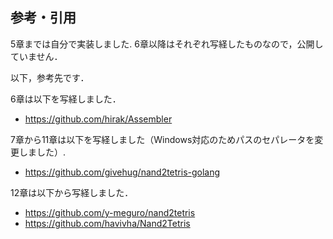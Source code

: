 ## 参考・引用

5章までは自分で実装しました.
6章以降はそれぞれ写経したものなので，公開していません．

以下，参考先です．

6章は以下を写経しました．

- https://github.com/hirak/Assembler

7章から11章は以下を写経しました（Windows対応のためパスのセパレータを変更しました）.

- https://github.com/givehug/nand2tetris-golang

12章は以下から写経しました．

- https://github.com/y-meguro/nand2tetris
- https://github.com/havivha/Nand2Tetris